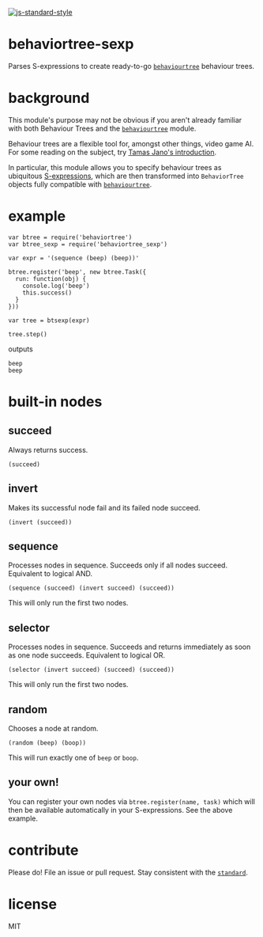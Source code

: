 [![js-standard-style](https://cdn.rawgit.com/feross/standard/master/badge.svg)](https://github.com/feross/standard)

# behaviortree-sexp

Parses S-expressions to create ready-to-go
[`behaviourtree`](https://github.com/Calamari/BehaviorTree.js) behaviour trees.

# background

This module's purpose may not be obvious if you aren't already familiar with
both Behaviour Trees and the
[`behaviourtree`](https://github.com/Calamari/BehaviorTree.js) module.

Behaviour trees are a flexible tool for, amongst other things, video game AI.
For some reading on the subject, try [Tamas Jano's
introduction](http://obviam.net/index.php/game-ai-an-introduction-to-behavior-trees/).

In particular, this module allows you to specify behaviour trees as ubiquitous
[S-expressions](http://en.wikipedia.org/wiki/S-expression), which are then
transformed into `BehaviorTree` objects fully compatible with
[`behaviourtree`](https://github.com/Calamari/BehaviorTree.js).

# example

```
var btree = require('behaviortree')
var btree_sexp = require('behaviortree_sexp')

var expr = '(sequence (beep) (beep))'

btree.register('beep', new btree.Task({
  run: function(obj) {
    console.log('beep')
    this.success()
  }
}))

var tree = btsexp(expr)

tree.step()
```

outputs

```
beep
beep
```

# built-in nodes

## succeed

Always returns success.

```
(succeed)
```

## invert

Makes its successful node fail and its failed node succeed.

```
(invert (succeed))
```

## sequence

Processes nodes in sequence. Succeeds only if all nodes succeed. Equivalent to
logical AND.

```
(sequence (succeed) (invert succeed) (succeed))
```

This will only run the first two nodes.

## selector

Processes nodes in sequence. Succeeds and returns immediately as soon as one
node succeeds. Equivalent to logical OR.

```
(selector (invert succeed) (succeed) (succeed))
```

This will only run the first two nodes.

## random

Chooses a node at random.

```
(random (beep) (boop))
```

This will run exactly one of `beep` or `boop`.

## your own!

You can register your own nodes via `btree.register(name, task)` which will then
be available automatically in your S-expressions. See the above example.

# contribute

Please do! File an issue or pull request. Stay consistent with the
[`standard`](https://github.com/feross/standard).

# license

MIT


